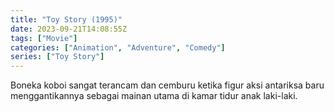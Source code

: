 ```yaml
---
title: "Toy Story (1995)"
date: 2023-09-21T14:08:55Z
tags: ["Movie"]
categories: ["Animation", "Adventure", "Comedy"]
series: ["Toy Story"]
---
```


Boneka koboi sangat terancam dan cemburu ketika figur aksi antariksa baru menggantikannya sebagai mainan utama di kamar tidur anak laki-laki.

<mux-player stream-type="on-demand"
  src="https://kp3d-my.sharepoint.com/personal/ryoo_kp3d_onmicrosoft_com/_layouts/15/download.aspx?share=EXKbmFvXjoFJixv_NHoTEvsBegJ9FDXbkRhqKjR2mIwTPw" metadata-video-title="Toy Story (1995)" prefer-playback="mse" controls>
  </mux-player>
  
  
  <script src="https://cdn.jsdelivr.net/npm/@mux/mux-player"></script>
  
 <script id="PaE9uRlnf1JSC5eVY9ouwbxSrYRHRWl4w9iAeQ02XF4U" type="application/ld+json">
 {
  "@context": "https://schema.org/",
  "@type": "VideoObject",
  "name": "Toy Story (1995)",
  "contentUrl": "https://cdn.jwplayer.com/manifests/gAoCNSxX.m3u8",
  "thumbnailUrl": "https://www.themoviedb.org/t/p/original/HAL8AHcfFB8QRcRpFi5DCyR0i8.jpg?width=314&fit_mode=preserve&time=25",
  "uploadDate": "2023-09-21T14:08:55Z",
}

</script>
